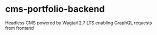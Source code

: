 # cms-portfolio-backend

Headless CMS powered by Wagtail 2.7 LTS enabling GraphQL requests from frontend
